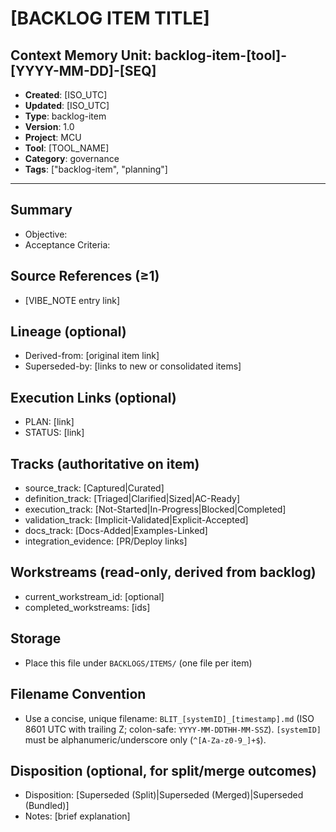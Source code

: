 # [BACKLOG ITEM TITLE]

## Context Memory Unit: backlog-item-[tool]-[YYYY-MM-DD]-[SEQ]
- **Created**: [ISO_UTC]
- **Updated**: [ISO_UTC]
- **Type**: backlog-item
- **Version**: 1.0
- **Project**: MCU
- **Tool**: [TOOL_NAME]
- **Category**: governance
- **Tags**: ["backlog-item", "planning"]

---

## Summary
- Objective:
- Acceptance Criteria:

## Source References (≥1)
- [VIBE_NOTE entry link]

## Lineage (optional)
- Derived-from: [original item link]
- Superseded-by: [links to new or consolidated items]

## Execution Links (optional)
- PLAN: [link]
- STATUS: [link]

## Tracks (authoritative on item)
- source_track: [Captured|Curated]
- definition_track: [Triaged|Clarified|Sized|AC-Ready]
- execution_track: [Not-Started|In-Progress|Blocked|Completed]
- validation_track: [Implicit-Validated|Explicit-Accepted]
- docs_track: [Docs-Added|Examples-Linked]
- integration_evidence: [PR/Deploy links]

## Workstreams (read-only, derived from backlog)
- current_workstream_id: [optional]
- completed_workstreams: [ids]

## Storage
- Place this file under `BACKLOGS/ITEMS/` (one file per item)

## Filename Convention
 - Use a concise, unique filename: `BLIT_[systemID]_[timestamp].md` (ISO 8601 UTC with trailing Z; colon-safe: `YYYY-MM-DDTHH-MM-SSZ`). `[systemID]` must be alphanumeric/underscore only (`^[A-Za-z0-9_]+$`).

## Disposition (optional, for split/merge outcomes)
- Disposition: [Superseded (Split)|Superseded (Merged)|Superseded (Bundled)]
- Notes: [brief explanation]
